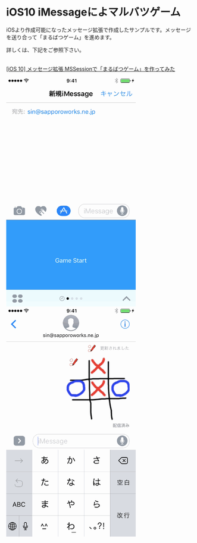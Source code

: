 # iOS10 iMessageによマルバツゲーム

iOSより作成可能になったメッセージ拡張で作成したサンプルです。メッセージを送り合って「まるばつゲーム」を進めます。

詳しくは、下記をご参照下さい。

<br>[[iOS 10] メッセージ拡張 MSSessionで「まるばつゲーム」を作ってみた](http://dev.classmethod.jp/smartphone/ios-10-imssession-marubatu/)



![](Images/006.gif)
![](Images/007.gif)

